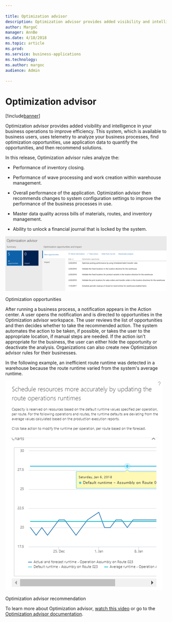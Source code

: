 ```yaml
---

title: Optimization advisor
description: Optimization advisor provides added visibility and intelligence in your business operations to improve efficiency.
author: MargoC
manager: AnnBe
ms.date: 4/18/2018
ms.topic: article
ms.prod: 
ms.service: business-applications
ms.technology: 
ms.author: margoc
audience: Admin

---
```

#  Optimization advisor




[!include[banner](../../../includes/banner.md)]

Optimization advisor provides added visibility and intelligence in your business
operations to improve efficiency. This system, which is available to business
users, uses telemetry to analyze your business processes, find optimization
opportunities, use application data to quantify the opportunities, and then
recommend solutions.

In this release, Optimization advisor rules analyze the:

-   Performance of inventory closing.

-   Performance of wave processing and work creation within warehouse
    management.

-   Overall performance of the application. Optimization advisor then recommends
    changes to system configuration settings to improve the performance of the
    business processes in use.

-   Master data quality across bills of materials, routes, and inventory
    management.

-   Ability to unlock a financial journal that is locked by the system.

![A screenshot showing a list of optimization opportunities recommended by the Optimization advisor](media/optimization-advisor-1.PNG "A screenshot showing a list of optimization opportunities recommended by the Optimization advisor")
<!-- FO_Optimization_Advisor_B.PNG -->


Optimization opportunities

After running a business process, a notification appears in the Action center. A
user opens the notification and is directed to opportunities in the Optimization
advisor workspace. The user reviews the list of opportunities and then decides
whether to take the recommended action. The system automates the action to be
taken, if possible, or takes the user to the appropriate location, if manual
steps are needed. If the action isn't appropriate for the business, the user can
either hide the opportunity or deactivate the analysis. Organizations can also
create new Optimization advisor rules for their businesses.

In the following example, an inefficient route runtime was detected in a
warehouse because the route runtime varied from the system's average runtime.

![A screenshot showing a recommendation made by Optimization advisor](media/optimization-advisor-2.png "A screenshot showing a recommendation made by Optimization advisor")
<!-- FO_Optimization_advisor_A.png -->


Optimization advisor recommendation

To learn more about Optimization advisor, [watch this
video](https://youtu.be/MRsAzgFCUSQ) or go to the [Optimization advisor
documentation](https://docs.microsoft.com/en-us/dynamics365/unified-operations/dev-itpro/sysadmin/optimization-advisor).
